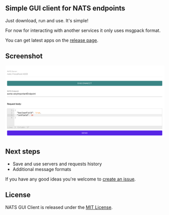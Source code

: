 ## Simple GUI client for NATS endpoints
Just download, run and use. It's simple!

For now for interacting with another services it only uses msgpack format.

You can get latest apps on the [release page](https://github.com/Ivan-Feofanov/nats-gui-client/releases).

## Screenshot
![Screenshot](screenshot.png)

## Next steps
- Save and use servers and requests history
- Additional message formats

If you have any good ideas you're welcome to [create an issue](https://github.com/Ivan-Feofanov/nats-gui-client/issues).
## License

NATS GUI Client is released under the [MIT License](https://opensource.org/licenses/MIT).